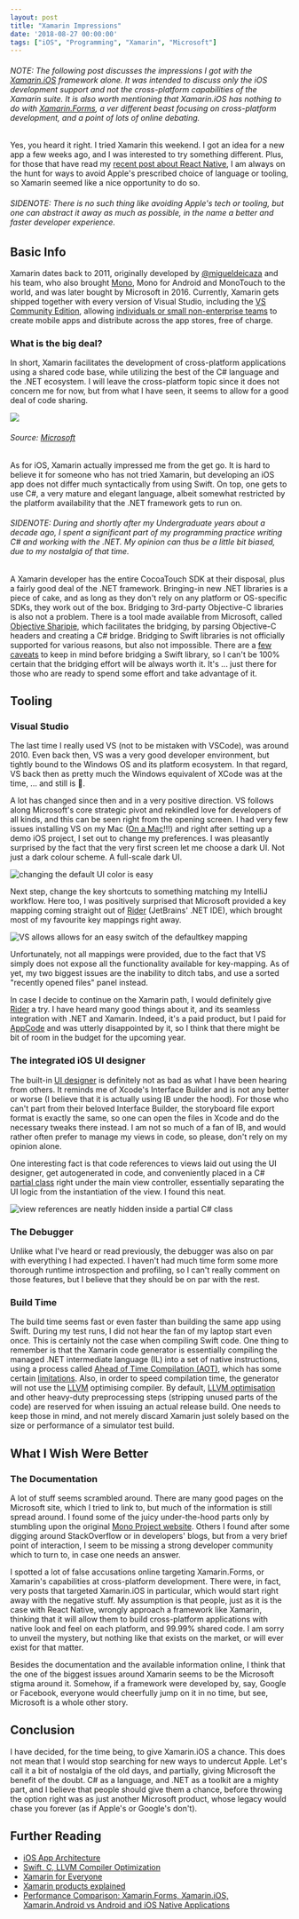 ```yaml
---
layout: post
title: "Xamarin Impressions"
date: '2018-08-27 00:00:00'
tags: ["iOS", "Programming", "Xamarin", "Microsoft"]
---
```


###### NOTE: The following post discusses the impressions I got with the [Xamarin.iOS](https://docs.microsoft.com/en-us/xamarin/ios/) framework alone. It was intended to discuss only the iOS development support and not the cross-platform capabilities of the Xamarin suite. It is also worth mentioning that Xamarin.iOS has nothing to do with [Xamarin.Forms](https://docs.microsoft.com/en-us/xamarin/xamarin-forms/), a ver different beast focusing on cross-platform development, and a point of lots of online debating.

Yes, you heard it right. I tried Xamarin this weekend. I got an idea for a new app a few weeks ago, and I was interested to try something different. Plus, for those that have read my [recent post about React Native](https://preslav.me/2018/07/20/dont-throw-react-native-away-just-yet/), I am always on the hunt for ways to avoid Apple's prescribed choice of language or tooling, so Xamarin seemed like a nice opportunity to do so.

###### SIDENOTE: There is no such thing like avoiding Apple's tech or tooling, but one can abstract it away as much as possible, in the name a better and faster developer experience.

## Basic Info
Xamarin dates back to 2011, originally developed by [@migueldeicaza](https://twitter.com/migueldeicaza) and his team, who also brought [Mono](https://en.wikipedia.org/wiki/Mono_(software)), Mono for Android and MonoTouch to the world, and was later bought by Microsoft in 2016. Currently, Xamarin gets shipped together with every version of Visual Studio, including the [VS Community Edition](https://visualstudio.microsoft.com/vs/community/), allowing [individuals or small non-enterprise teams](https://visualstudio.microsoft.com/license-terms/mlt553321/) to create mobile apps and distribute across the app stores, free of charge.

### What is the big deal?
In short, Xamarin facilitates the development of cross-platform applications using a shared code base, while utilizing the best of the C# language and the .NET ecosystem. I will leave the cross-platform topic since it does not concern me for now, but from what I have seen, it seems to allow for a good deal of code sharing.

![](https://docs.microsoft.com/en-us/xamarin/ios/internals/architecture-images/aot-large.png)
###### Source: [Microsoft](https://docs.microsoft.com/en-us/xamarin/ios/internals/architecture)

As for iOS, Xamarin actually impressed me from the get go. It is hard to believe it for someone who has not tried Xamarin, but developing an iOS app does not differ much syntactically from using Swift. On top, one gets to use C#, a very mature and elegant language, albeit somewhat restricted by the platform availability that the .NET framework gets to run on.

###### SIDENOTE: During and shortly after my Undergraduate years about a decade ago, I spent a significant part of my programming practice writing C# and working with the .NET. My opinion can thus be a little bit biased, due to my nostalgia of that time. 

A Xamarin developer has the entire CocoaTouch SDK at their disposal, plus a fairly good deal of the .NET framework. Bringing-in new .NET libraries is a piece of cake, and as long as they don't rely on any platform or OS-specific SDKs, they work out of the box. Bridging to 3rd-party Objective-C libraries is also not a problem. There is a tool made available from Microsoft, called [Objective Sharipie](https://docs.microsoft.com/en-us/xamarin/cross-platform/macios/binding/objective-sharpie/), which facilitates the bridging, by parsing Objective-C headers and creating a C# bridge. Bridging to Swift libraries is not officially supported for various reasons, but also not impossible. There are a [few caveats](https://medium.com/@Flash3001/binding-swift-libraries-xamarin-ios-ff32adbc7c76) to keep in mind before bridging a Swift library, so I can't be 100% certain that the bridging effort will be always worth it. It's ... just there for those who are ready to spend some effort and take advantage of it. 

## Tooling
### Visual Studio
The last time I really used VS (not to be mistaken with VSCode), was around 2010. Even back then, VS was a very good developer environment, but tightly bound to the Windows OS and its platform ecosystem. In that regard, VS back then as pretty much the Windows equivalent of XCode was at the time, ... and still is 🤔.

A lot has changed since then and in a very positive direction. VS follows along Microsoft's core strategic pivot and rekindled love for developers of all kinds, and this can be seen right from the opening screen. I had very few issues installing VS on my Mac ([On a Mac](https://blogs.msdn.microsoft.com/visualstudio/2016/11/16/visual-studio-for-mac/)!!!) and right after setting up a demo iOS project, I set out to change my preferences. I was pleasantly surprised by the fact that the very first screen let me choose a dark UI. Not just a dark colour scheme. A full-scale dark UI.

![changing the default UI color is easy](/assets/img/2018/august/vs_1.png)

Next step, change the key shortcuts to something matching my IntelliJ workflow. Here too, I was positively surprised that Microsoft provided a key mapping coming straight out of [Rider](https://www.jetbrains.com/rider/) (JetBrains' .NET IDE), which brought most of my favourite key mappings right away. 

![VS allows allows for an easy switch of the defaultkey mapping](/assets/img/2018/august/vs_2.png)

Unfortunately, not all mappings were provided, due to the fact that VS simply does not expose all the functionality available for key-mapping. As of yet, my two biggest issues are the inability to ditch tabs, and use a sorted "recently opened files" panel instead. 

In case I decide to continue on the Xamarin path, I would definitely give [Rider](https://www.jetbrains.com/rider/) a try. I have heard many good things about it, and its seamless integration with .NET and Xamarin. Indeed, it's a paid product, but I paid for [AppCode](https://www.jetbrains.com/objc/) and was utterly disappointed by it, so I think that there might be bit of room in the budget for the upcoming year.

### The integrated iOS UI designer
The built-in [UI designer](https://docs.microsoft.com/en-us/xamarin/ios/user-interface/ios-ui/creating-ui-objects?tabs=vsmac) is definitely not as bad as what I have been hearing from others. It reminds me of Xcode's Interface Builder and is not any better or worse (I believe that it is actually using IB under the hood). For those who can't part from their beloved Interface Builder, the storyboard file export format is exactly the same, so one can open the files in Xcode and do the necessary tweaks there instead. I am not so much of a fan of IB, and would rather often prefer to manage my views in code, so please, don't rely on my opinion alone.

One interesting fact is that code references to views laid out using the UI designer, get autogenerated in code, and conveniently placed in a  C# [partial class](https://docs.microsoft.com/en-us/dotnet/csharp/programming-guide/classes-and-structs/partial-classes-and-methods) right under the main view controller, essentially separating the UI logic from the instantiation of the view. I found this neat.

![view references are neatly hidden inside a partial C# class](/assets/img/2018/august/vs_3.png)

### The Debugger
Unlike what I've heard or read previously, the debugger was also on par with everything I had expected. I haven't had much time form some more thorough runtime introspection and profiling, so I can't really comment on those features, but I believe that they should be on par with the rest.

### Build Time
The build time seems fast or even faster than building the same app using Swift. During my test runs, I did not hear the fan of my laptop start even once. This is certainly not the case when compiling Swift code. One thing to remember is that the Xamarin code generator is essentially compiling the managed .NET intermediate language (IL) into a set of native instructions, using a process called [Ahead of Time Compilation (AOT)](https://www.mono-project.com/docs/advanced/aot/), which has some certain [limitations](https://docs.microsoft.com/en-us/xamarin/ios/internals/limitations). Also, in order to speed compilation time, the generator will not use the [LLVM](https://www.mono-project.com/docs/advanced/mono-llvm/) optimising compiler. By default, [LLVM optimisation](https://docs.microsoft.com/en-us/xamarin/ios/deploy-test/compiling-for-different-devices?tabs=vsmac#code-generation-engine) and other heavy-duty preprocessing steps (stripping unused parts of the code) are reserved for when issuing an actual release build. One needs to keep those in mind, and not merely discard Xamarin just solely based on the size or performance of a simulator test build.

## What I Wish Were Better
### The Documentation
A lot of stuff seems scrambled around. There are many good pages on the Microsoft site, which I tried to link to, but much of the information is still spread around. I found some of the juicy under-the-hood parts only by stumbling upon the original [Mono Project website](https://www.mono-project.com). Others I found after some digging around StackOverflow or in developers' blogs, but from a very brief point of interaction, I seem to be missing a strong developer community which to turn to, in case one needs an answer.

I spotted a lot of false accusations online targeting Xamarin.Forms, or  Xamarin's capabilities at cross-platform development. There were, in fact, very posts that targeted Xamarin.iOS in particular, which would start right away with the negative stuff. My assumption is that people, just as it is the case with React Native, wrongly approach a framework like Xamarin, thinking that it will allow them to build cross-platform applications with native look and feel on each platform, and 99.99% shared code. I am sorry to unveil the mystery, but nothing like that exists on the market, or will ever exist for that matter. 

Besides the documentation and the available information online, I think that the one of the biggest issues around Xamarin seems to be the Microsoft stigma around it. Somehow, if a framework were developed by, say, Google or Facebook, everyone would cheerfully jump on it in no time, but see, Microsoft is a whole other story.

## Conclusion
I have decided, for the time being, to give Xamarin.iOS a chance. This does not mean that I would stop searching for new ways to undercut Apple. Let's call it a bit of nostalgia of the old days, and partially, giving Microsoft the benefit of the doubt. C# as a language, and .NET as a toolkit are a mighty part, and I believe that people should give them a chance, before throwing the option right was as just another Microsoft product, whose legacy would chase you forever (as if Apple's or Google's don't). 

## Further Reading
- [iOS App Architecture](https://docs.microsoft.com/en-us/xamarin/ios/internals/architecture)
- [Swift, C, LLVM Compiler Optimization](https://medium.com/@JMangia/swift-c-llvm-compiler-optimization-842012568bb7)
- [Xamarin for Everyone](https://blog.xamarin.com/xamarin-for-all/)
- [Xamarin products explained](https://dev.to/jonstodle/xamarin-products-explained-clo)
- [Performance Comparison: Xamarin.Forms, Xamarin.iOS, Xamarin.Android vs Android and iOS Native Applications](https://www.altexsoft.com/blog/engineering/performance-comparison-xamarin-forms-xamarin-ios-xamarin-android-vs-android-and-ios-native-applications/)
